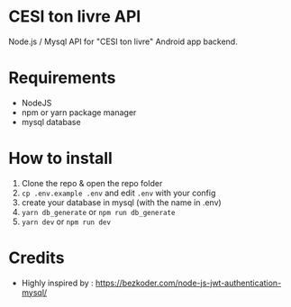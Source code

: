 # CESI ton livre API
Node.js / Mysql API for "CESI ton livre" Android app backend.

# Requirements
* NodeJS
* npm or yarn package manager
* mysql database

# How to install
1. Clone the repo & open the repo folder
2. `cp .env.example .env` and edit `.env` with your config
3. create your database in mysql (with the name in .env)
4. `yarn db_generate` or `npm run db_generate`
5. `yarn dev` or `npm run dev`

# Credits
* Highly inspired by : https://bezkoder.com/node-js-jwt-authentication-mysql/